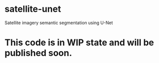 # satellite-unet
Satellite imagery semantic segmentation using U-Net


# This code is in WIP state and will be published soon.
